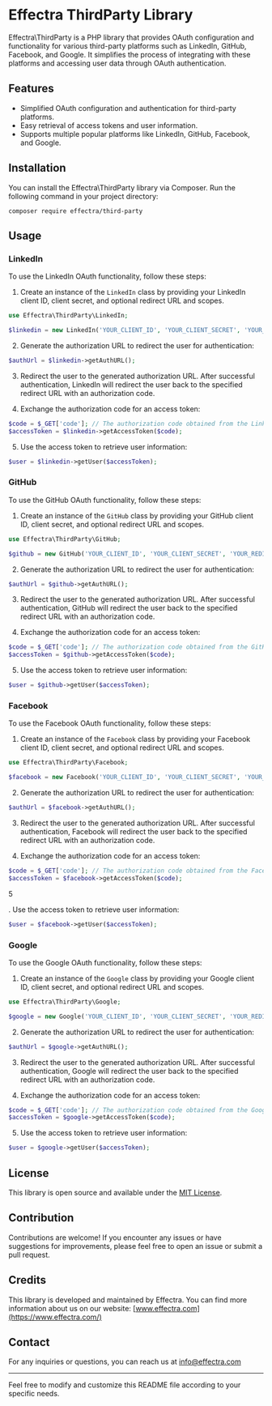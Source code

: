 # Effectra ThirdParty Library

Effectra\ThirdParty is a PHP library that provides OAuth configuration and functionality for various third-party platforms such as LinkedIn, GitHub, Facebook, and Google. It simplifies the process of integrating with these platforms and accessing user data through OAuth authentication.

## Features

- Simplified OAuth configuration and authentication for third-party platforms.
- Easy retrieval of access tokens and user information.
- Supports multiple popular platforms like LinkedIn, GitHub, Facebook, and Google.

## Installation

You can install the Effectra\ThirdParty library via Composer. Run the following command in your project directory:

```shell
composer require effectra/third-party
```

## Usage

### LinkedIn

To use the LinkedIn OAuth functionality, follow these steps:

1. Create an instance of the `LinkedIn` class by providing your LinkedIn client ID, client secret, and optional redirect URL and scopes.

```php
use Effectra\ThirdParty\LinkedIn;

$linkedin = new LinkedIn('YOUR_CLIENT_ID', 'YOUR_CLIENT_SECRET', 'YOUR_REDIRECT_URL', ['r_liteprofile', 'r_emailaddress']);
```

2. Generate the authorization URL to redirect the user for authentication:

```php
$authUrl = $linkedin->getAuthURL();
```

3. Redirect the user to the generated authorization URL. After successful authentication, LinkedIn will redirect the user back to the specified redirect URL with an authorization code.

4. Exchange the authorization code for an access token:

```php
$code = $_GET['code']; // The authorization code obtained from the LinkedIn redirect
$accessToken = $linkedin->getAccessToken($code);
```

5. Use the access token to retrieve user information:

```php
$user = $linkedin->getUser($accessToken);
```

### GitHub

To use the GitHub OAuth functionality, follow these steps:

1. Create an instance of the `GitHub` class by providing your GitHub client ID, client secret, and optional redirect URL and scopes.

```php
use Effectra\ThirdParty\GitHub;

$github = new GitHub('YOUR_CLIENT_ID', 'YOUR_CLIENT_SECRET', 'YOUR_REDIRECT_URL', ['user']);
```

2. Generate the authorization URL to redirect the user for authentication:

```php
$authUrl = $github->getAuthURL();
```

3. Redirect the user to the generated authorization URL. After successful authentication, GitHub will redirect the user back to the specified redirect URL with an authorization code.

4. Exchange the authorization code for an access token:

```php
$code = $_GET['code']; // The authorization code obtained from the GitHub redirect
$accessToken = $github->getAccessToken($code);
```

5. Use the access token to retrieve user information:

```php
$user = $github->getUser($accessToken);
```

### Facebook

To use the Facebook OAuth functionality, follow these steps:

1. Create an instance of the `Facebook` class by providing your Facebook client ID, client secret, and optional redirect URL and scopes.

```php
use Effectra\ThirdParty\Facebook;

$facebook = new Facebook('YOUR_CLIENT_ID', 'YOUR_CLIENT_SECRET', 'YOUR_REDIRECT_URL', ['email']);
```

2. Generate the authorization URL to redirect the user for authentication:

```php
$authUrl = $facebook->getAuthURL();
```

3. Redirect the user to the generated authorization URL. After successful authentication, Facebook will redirect the user back to the specified redirect URL with an authorization code.

4. Exchange the authorization code for an access token:

```php
$code = $_GET['code']; // The authorization code obtained from the Facebook redirect
$accessToken = $facebook->getAccessToken($code);
```

5

. Use the access token to retrieve user information:

```php
$user = $facebook->getUser($accessToken);
```

### Google

To use the Google OAuth functionality, follow these steps:

1. Create an instance of the `Google` class by providing your Google client ID, client secret, and optional redirect URL and scopes.

```php
use Effectra\ThirdParty\Google;

$google = new Google('YOUR_CLIENT_ID', 'YOUR_CLIENT_SECRET', 'YOUR_REDIRECT_URL', ['profile', 'email']);
```

2. Generate the authorization URL to redirect the user for authentication:

```php
$authUrl = $google->getAuthURL();
```

3. Redirect the user to the generated authorization URL. After successful authentication, Google will redirect the user back to the specified redirect URL with an authorization code.

4. Exchange the authorization code for an access token:

```php
$code = $_GET['code']; // The authorization code obtained from the Google redirect
$accessToken = $google->getAccessToken($code);
```

5. Use the access token to retrieve user information:

```php
$user = $google->getUser($accessToken);
```

## License

This library is open source and available under the [MIT License](LICENSE).

## Contribution

Contributions are welcome! If you encounter any issues or have suggestions for improvements, please feel free to open an issue or submit a pull request.

## Credits

This library is developed and maintained by Effectra. You can find more information about us on our website: [www.effectra.com](https://www.effectra.com/)

## Contact

For any inquiries or questions, you can reach us at [info@effectra.com](mailto:info@effectra.com)

---

Feel free to modify and customize this README file according to your specific needs.